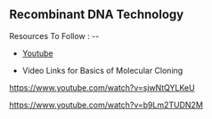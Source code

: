 ## Recombinant DNA Technology


Resources To Follow : --

- [Youtube](https://www.youtube.com/playlist?list=PLtNHazY8vVen7uBRmtK56CYV7hJEuaIw9)

- Video Links for Basics of Molecular Cloning


https://www.youtube.com/watch?v=sjwNtQYLKeU


https://www.youtube.com/watch?v=b9Lm2TUDN2M
